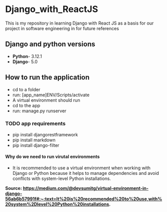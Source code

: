# Django_with_ReactJS
This is my repository in learning Django with React JS as a basis for our project in software engineering in for future references

## Django and python versions 
- **Python**- 3.12.1
- **Django**- 5.0

## How to run the application
- cd to a folder
- run: [app_name]ENV/Scripts/activate 
- A virtual environment should run 
- cd to the app 
- run: manage.py runserver 

### TODO app requirements 
- pip install djangorestframework 
- pip install markdown 
- pip install django-filter
#### Why do we need to run virutal environments 
- It is recommended to use a virtual environment when working with Django or Python because it helps to manage dependencies and avoid conflicts with system-level Python installations.

**Source: https://medium.com/@devsumitg/virtual-environment-in-django-56ab6b57991f#:~:text=It%20is%20recommended%20to%20use,with%20system%2Dlevel%20Python%20installations.**